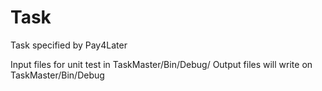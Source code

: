 # Task
Task specified by Pay4Later
 
 Input files for unit test in TaskMaster/Bin/Debug/
 Output files will write on TaskMaster/Bin/Debug
